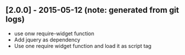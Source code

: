 ## [2.0.0] - 2015-05-12 (note: generated from git logs)

 - use onw require-widget function
 - Add jquery as dependency
 - Use one require widget function and load it as script tag
